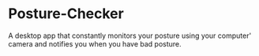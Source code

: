# Posture-Checker
A desktop app that constantly monitors your posture using your computer' camera and notifies you when you have bad posture.
